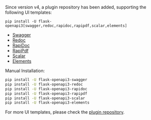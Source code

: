 Since version v4, a plugin repository has been added, supporting the following UI templates:

`pip install -U flask-openapi3[swagger,redoc,rapidoc,rapipdf,scalar,elements]`

- [Swagger](https://github.com/swagger-api/swagger-ui)
- [Redoc](https://github.com/Redocly/redoc)
- [RapiDoc](https://github.com/rapi-doc/RapiDoc)
- [RapiPdf](https://mrin9.github.io/RapiPdf/)
- [Scalar](https://github.com/scalar/scalar)
- [Elements](https://github.com/stoplightio/elements)

Manual Installation:

```bash
pip install -U flask-openapi3-swagger
pip install -U flask-openapi3-redoc
pip install -U flask-openapi3-rapidoc
pip install -U flask-openapi3-rapipdf
pip install -U flask-openapi3-scalar
pip install -U flask-openapi3-elements
```


For more UI templates, please check the [plugin repository](https://github.com/luolingchun/flask-openapi3-plugins).
